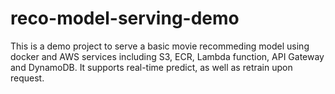 # reco-model-serving-demo
This is a demo project to serve a basic movie recommeding model using docker and AWS services including S3, ECR, Lambda function, API Gateway and DynamoDB.  It supports real-time predict, as well as retrain upon request.
